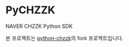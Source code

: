 # PyCHZZK
NAVER CHZZK Python SDK

본 프로젝트는 [python-chzzk](https://github.com/jonghwanhyeon/python-chzzk)의 fork 프로젝트입니다.

